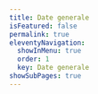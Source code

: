 ```yaml
---
title: Date generale
isFeatured: false
permalink: true
eleventyNavigation:
  showInMenu: true
  order: 1
  key: Date generale
showSubPages: true
---
```

